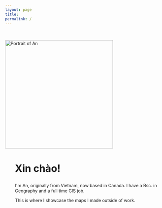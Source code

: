 ```yaml
---
layout: page
title: 
permalink: /
---
```


<div class="d-flex align-items-center" style="max-width: 800px; margin: 0 auto; padding: 2rem 0;">
  <div style="flex-shrink: 0;">
    <img src="{{ '/assets/images/Self_cozy_tourist.jpg' | relative_url }}" alt="Portrait of An"
         class="rounded-circle"
         style="width: 350px; height: 350px; object-fit: cover;">
  </div>
  <div style="margin-left: 2rem;">
    <h2 style="font-size: 2rem; font-weight: bold;">Xin chào!</h2>
    </p>
    <p>
      I'm An, originally from Vietnam, now based in Canada. I have a Bsc. in Geography and a full time GIS job.
    </p>
    <p>
      This is where I showcase the maps I made outside of work.
    </p>
  </div>
</div>

